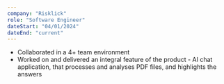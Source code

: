 ```yaml
---
company: "Risklick"
role: "Software Engineer"
dateStart: "04/01/2024"
dateEnd: "current"
---
```


- Collaborated in a 4+ team environment
- Worked on and delivered an integral feature of the product - AI chat
application, that processes and analyses PDF files, and highlights the answers